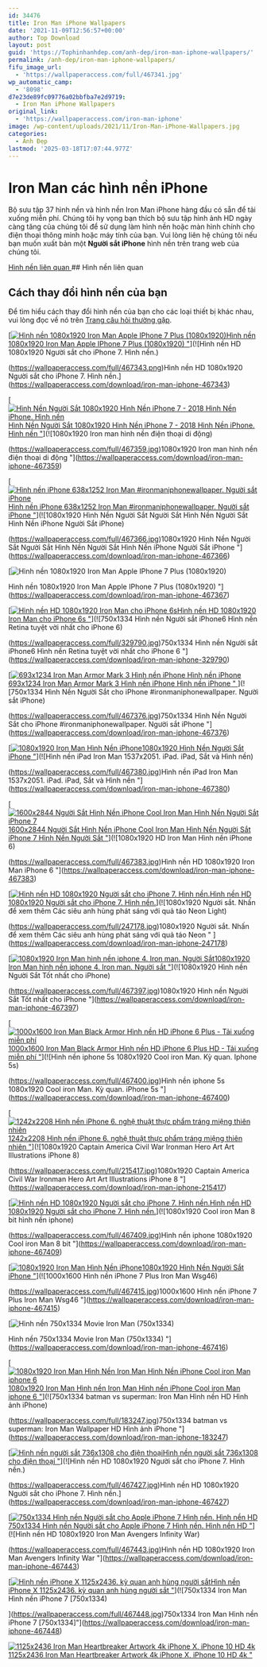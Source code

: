 ```yaml
---
id: 34476
title: Iron Man iPhone Wallpapers
date: '2021-11-09T12:56:57+00:00'
author: Top Download
layout: post
guid: 'https://Tophinhanhdep.com/anh-dep/iron-man-iphone-wallpapers/'
permalink: /anh-dep/iron-man-iphone-wallpapers/
fifu_image_url:
  - 'https://wallpaperaccess.com/full/467341.jpg'
wp_automatic_camp:
  - '8098'
d7e23de89fc09776a02bbfba7e2d9719:
  - Iron Man iPhone Wallpapers
original_link:
  - 'https://wallpaperaccess.com/iron-man-iphone'
image: /wp-content/uploads/2021/11/Iron-Man-iPhone-Wallpapers.jpg
categories:
  - Ảnh Đẹp
lastmod: '2025-03-18T17:07:44.977Z'
---
```

# Iron Man các hình nền iPhone

Bộ sưu tập 37 hình nền và hình nền Iron Man iPhone hàng đầu có sẵn để tải xuống miễn phí. Chúng tôi hy vọng bạn thích bộ sưu tập hình ảnh HD ngày càng tăng của chúng tôi để sử dụng làm hình nền hoặc màn hình chính cho điện thoại thông minh hoặc máy tính của bạn. Vui lòng liên hệ chúng tôi nếu bạn muốn xuất bản một **Người sắt iPhone** hình nền trên trang web của chúng tôi.

[Hình nền liên quan ](#related) ## Hình nền liên quan

## Cách thay đổi hình nền của bạn

Để tìm hiểu cách thay đổi hình nền của bạn cho các loại thiết bị khác nhau, vui lòng đọc về nó trên [Trang câu hỏi thường gặp](https://tophinhanhdep.com/faq/).

  
[[![Hình nền 1080x1920 Iron Man Apple IPhone 7 Plus (1080x1920)](https://wallpaperaccess.com/full/467341.jpg)Hình nền 1080x1920 Iron Man Apple IPhone 7 Plus (1080x1920) "](https://wallpaperaccess.com/download/iron-man-iphone-467341)](![Hình nền HD 1080x1920 Người sắt cho iPhone 7. Hình nền.)

(https://wallpaperaccess.com/full/467343.png)Hình nền HD 1080x1920 Người sắt cho iPhone 7. Hình nền.](https://wallpaperaccess.com/download/iron-man-iphone-467343)

[[![Hình Nền Người Sắt 1080x1920 Hình Nền iPhone 7 - 2018 Hình Nền iPhone.  Hình nền](https://wallpaperaccess.com/full/467355.jpg)Hình Nền Người Sắt 1080x1920 Hình Nền iPhone 7 - 2018 Hình Nền iPhone. Hình nền "](https://wallpaperaccess.com/download/iron-man-iphone-467355)](![1080x1920 Iron man hình nền điện thoại di động)

(https://wallpaperaccess.com/full/467359.jpg)1080x1920 Iron man hình nền điện thoại di động "](https://wallpaperaccess.com/download/iron-man-iphone-467359)

[[![Hình nền iPhone 638x1252 Iron Man #ironmaniphonewallpaper.  Người sắt iPhone](https://wallpaperaccess.com/full/467363.jpg)Hình nền iPhone 638x1252 Iron Man #ironmaniphonewallpaper. Người sắt iPhone "](https://wallpaperaccess.com/download/iron-man-iphone-467363)](![1080x1920 Hình Nền Người Sắt Người Sắt Hình Nền Người Sắt Hình Nền iPhone Người Sắt iPhone)

(https://wallpaperaccess.com/full/467366.jpg)1080x1920 Hình Nền Người Sắt Người Sắt Hình Nền Người Sắt Hình Nền iPhone Người Sắt iPhone "](https://wallpaperaccess.com/download/iron-man-iphone-467366)

[![Hình nền 1080x1920 Iron Man Apple IPhone 7 Plus (1080x1920)](https://wallpaperaccess.com/full/467367.jpg)

Hình nền 1080x1920 Iron Man Apple IPhone 7 Plus (1080x1920) "](https://wallpaperaccess.com/download/iron-man-iphone-467367)

[[![Hình nền HD 1080x1920 Iron Man cho iPhone 6s](https://wallpaperaccess.com/full/467371.jpg)Hình nền HD 1080x1920 Iron Man cho iPhone 6s "](https://wallpaperaccess.com/download/iron-man-iphone-467371)](![750x1334 Hình nền Người sắt iPhone6 ​​Hình nền Retina tuyệt vời nhất cho iPhone 6)

(https://wallpaperaccess.com/full/329790.jpg)750x1334 Hình nền Người sắt iPhone6 ​​Hình nền Retina tuyệt vời nhất cho iPhone 6 "](https://wallpaperaccess.com/download/iron-man-iphone-329790)

[[![693x1234 Iron Man Armor Mark 3 Hình nền iPhone Hình nền iPhone](https://wallpaperaccess.com/full/467374.jpg)693x1234 Iron Man Armor Mark 3 Hình nền iPhone Hình nền iPhone " ](https://wallpaperaccess.com/download/iron-man-iphone-467374)](![750x1334 Hình Nền Người Sắt cho iPhone #ironmaniphonewallpaper.  Người sắt iPhone)

(https://wallpaperaccess.com/full/467376.jpg)750x1334 Hình Nền Người Sắt cho iPhone #ironmaniphonewallpaper. Người sắt iPhone "](https://wallpaperaccess.com/download/iron-man-iphone-467376)

[[![1080x1920 Iron Man Hình Nền iPhone](https://wallpaperaccess.com/full/467377.jpg)1080x1920 Hình Nền Người Sắt iPhone "](https://wallpaperaccess.com/download/iron-man-iphone-467377)](![Hình nền iPad Iron Man 1537x2051.  iPad.  iPad, Sắt và Hình nền)

(https://wallpaperaccess.com/full/467380.jpg)Hình nền iPad Iron Man 1537x2051. iPad. iPad, Sắt và Hình nền "](https://wallpaperaccess.com/download/iron-man-iphone-467380)

[[![1600x2844 Người Sắt Hình Nền iPhone Cool Iron Man Hình Nền Người Sắt iPhone 7](https://wallpaperaccess.com/full/467381.jpg)1600x2844 Người Sắt Hình Nền iPhone Cool Iron Man Hình Nền Người Sắt iPhone 7 Hình Nền Người Sắt "](https://wallpaperaccess.com/download/iron-man-iphone-467381)](![1080x1920 HD Iron Man Hình nền iPhone 6)

(https://wallpaperaccess.com/full/467383.jpg)Hình nền HD 1080x1920 Iron Man iPhone 6 "](https://wallpaperaccess.com/download/iron-man-iphone-467383)

 [[![Hình nền HD 1080x1920 Người sắt cho iPhone 7. Hình nền.](https://wallpaperaccess.com/full/467386.jpg)Hình nền HD 1080x1920 Người sắt cho iPhone 7. Hình nền.](https://wallpaperaccess.com/download/iron-man-iphone-467386)](![1080x1920 Người sắt.  Nhấn để xem thêm Các siêu anh hùng phát sáng với quả táo Neon Light)

(https://wallpaperaccess.com/full/247178.jpg)1080x1920 Người sắt. Nhấn để xem thêm Các siêu anh hùng phát sáng với quả táo Neon " ](https://wallpaperaccess.com/download/iron-man-iphone-247178)

[[![1080x1920 Iron Man hình nền iphone 4. Iron man.  Người Sắt](https://wallpaperaccess.com/full/467393.jpg)1080x1920 Iron Man hình nền iphone 4. Iron man. Người sắt "](https://wallpaperaccess.com/download/iron-man-iphone-467393)](![1080x1920 Hình nền Người Sắt Tốt nhất cho iPhone)

(https://wallpaperaccess.com/full/467397.jpg)1080x1920 Hình nền Người Sắt Tốt nhất cho iPhone "](https://wallpaperaccess.com/download/iron-man-iphone-467397)

[[![1000x1600 Iron Man Black Armor Hình nền HD iPhone 6 Plus - Tải xuống miễn phí](https://wallpaperaccess.com/full/467398.jpg)1000x1600 Iron Man Black Armor Hình nền HD iPhone 6 Plus HD - Tải xuống miễn phí "](https://wallpaperaccess.com/download/iron-man-iphone-467398)](![Hình nền iphone 5s 1080x1920 Cool iron Man.  Kỳ quan.  Iphone 5s)

(https://wallpaperaccess.com/full/467400.jpg)Hình nền iphone 5s 1080x1920 Cool iron Man. Kỳ quan. iPhone 5s "](https://wallpaperaccess.com/download/iron-man-iphone-467400)

[[![1242x2208 Hình nền iPhone 6.  nghệ thuật thực phẩm tráng miệng thiên nhiên](https://wallpaperaccess.com/full/467403.jpg)1242x2208 Hình nền iPhone 6. nghệ thuật thực phẩm tráng miệng thiên nhiên "](https://wallpaperaccess.com/download/iron-man-iphone-467403)](![1080x1920 Captain America Civil War Ironman Hero Art Art Illustrations iPhone 8)

(https://wallpaperaccess.com/full/215417.jpg)1080x1920 Captain America Civil War Ironman Hero Art Art Illustrations iPhone 8 "](https://wallpaperaccess.com/download/iron-man-iphone-215417)

[[![Hình nền HD 1080x1920 Người sắt cho iPhone 7. Hình nền.](https://wallpaperaccess.com/full/467405.jpg)Hình nền HD 1080x1920 Người sắt cho iPhone 7. Hình nền.](https://wallpaperaccess.com/download/iron-man-iphone-467405)](![1080x1920 Cool iron Man 8 bit hình nền iphone)

(https://wallpaperaccess.com/full/467409.jpg)Hình nền iphone 1080x1920 Cool iron Man 8 bit "](https://wallpaperaccess.com/download/iron-man-iphone-467409)

[[![1080x1920 Iron Man Hình Nền iPhone](https://wallpaperaccess.com/full/467411.jpg)1080x1920 Hình Nền Người Sắt iPhone "](https://wallpaperaccess.com/download/iron-man-iphone-467411)](![1000x1600 Hình nền iPhone 7 Plus Iron Man Wsg46)

(https://wallpaperaccess.com/full/467415.jpg)1000x1600 Hình nền iPhone 7 Plus Iron Man Wsg46 "](https://wallpaperaccess.com/download/iron-man-iphone-467415)

[![Hình nền 750x1334 Movie Iron Man (750x1334)](https://wallpaperaccess.com/full/467416.jpg)

Hình nền 750x1334 Movie Iron Man (750x1334) "](https://wallpaperaccess.com/download/iron-man-iphone-467416)

[[![1080x1920 Iron Man Hình Nền Iron Man Hình Nền iPhone Cool iron Man iphone 6](https://wallpaperaccess.com/full/467417.jpg)1080x1920 Iron Man Hình nền Iron Man Hình nền iPhone Cool iron Man iphone 6 "](https://wallpaperaccess.com/download/iron-man-iphone-467417)](![750x1334 batman vs superman: Iron Man Hình nền HD Hình ảnh iPhone)

(https://wallpaperaccess.com/full/183247.jpg)750x1334 batman vs superman: Iron Man Wallpaper HD Hình ảnh iPhone "](https://wallpaperaccess.com/download/iron-man-iphone-183247)

[[![Hình nền người sắt 736x1308 cho điện thoại](https://wallpaperaccess.com/full/467421.jpg)Hình nền người sắt 736x1308 cho điện thoại "](https://wallpaperaccess.com/download/iron-man-iphone-467421)](![Hình nền HD 1080x1920 Người sắt cho iPhone 7. Hình nền.)

(https://wallpaperaccess.com/full/467427.jpg)Hình nền HD 1080x1920 Người sắt cho iPhone 7. Hình nền.](https://wallpaperaccess.com/download/iron-man-iphone-467427)

[[![750x1334 Hình nền Người sắt cho Apple iPhone 7 Hình nền.  Hình nền HD](https://wallpaperaccess.com/full/467431.jpg)750x1334 Hình nền Người sắt cho Apple iPhone 7 Hình nền. Hình nền HD "](https://wallpaperaccess.com/download/iron-man-iphone-467431)](![Hình nền HD 1080x1920 Iron Man Avengers Infinity War)

(https://wallpaperaccess.com/full/467443.jpg)Hình nền HD 1080x1920 Iron Man Avengers Infinity War "](https://wallpaperaccess.com/download/iron-man-iphone-467443)

[[![Hình nền iPhone X 1125x2436.  kỳ quan anh hùng người sắt](https://wallpaperaccess.com/full/467446.jpg)Hình nền iPhone X 1125x2436. kỳ quan anh hùng người sắt "](https://wallpaperaccess.com/download/iron-man-iphone-467446)](![750x1334 Iron Man Hình nền iPhone 7 [750x1334)

](https://wallpaperaccess.com/full/467448.jpg)750x1334 Iron Man Hình nền iPhone 7 \[750x1334\]"](https://wallpaperaccess.com/download/iron-man-iphone-467448)

[![1125x2436 Iron Man Heartbreaker Artwork 4k iPhone X, iPhone 10 HD 4k](https://wallpaperaccess.com/full/467453.jpg)1125x2436 Iron Man Heartbreaker Artwork 4k iPhone X, iPhone 10 HD 4k "](https://wallpaperaccess.com/download/iron-man-iphone-467453)
